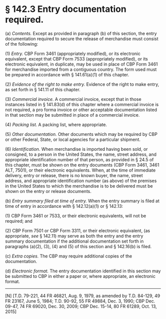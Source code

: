 # § 142.3   Entry documentation required.

(a) *Contents.* Except as provided in paragraph (b) of this section, the entry documentation required to secure the release of merchandise must consist of the following: 


(1) *Entry.* CBP Form 3461 (appropriately modified), or its electronic equivalent, except that CBP Form 7533 (appropriately modified), or its electronic equivalent, in duplicate, may be used in place of CBP Form 3461 for merchandise imported from a contiguous country. The form used must be prepared in accordance with § 141.61(a)(1) of this chapter. 


(2) *Evidence of the right to make entry.* Evidence of the right to make entry, as set forth in § 141.11 of this chapter. 


(3) *Commercial invoice.* A commercial invoice, except that in those instances listed in § 141.83(d) of this chapter where a commercial invoice is not required, a pro forma invoice or other acceptable documentation listed in that section may be submitted in place of a commercial invoice. 


(4) *Packing list.* A packing list, where appropriate. 


(5) *Other documentation.* Other documents which may be required by CBP or other Federal, State, or local agencies for a particular shipment. 


(6) *Identification.* When merchandise is imported having been sold, or consigned, to a person in the United States, the name, street address, and appropriate identification number of that person, as provided in § 24.5 of this chapter, must be shown on the entry documents (CBP Form 3461, 3461 ALT, 7501), or their electronic equivalents. When, at the time of immediate delivery, entry or release, there is no known buyer, the name, street address, and appropriate identification number (as above) of the premises in the United States to which the merchandise is to be delivered must be shown on the entry or release documents. 


(b) *Entry summary filed at time of entry.* When the entry summary is filed at time of entry in accordance with § 142.12(a)(1) or § 142.13:


(1) CBP Form 3461 or 7533, or their electronic equivalents, will not be required; and


(2) CBP Form 7501 or CBP Form 3311, or their electronic equivalent, (as appropriate, *see* § 142.11) may serve as both the entry and the entry summary documentation if the additional documentation set forth in paragraphs (a)(2), (3), (4) and (5) of this section and § 142.16(b) is filed.


(c) *Extra copies.* The CBP may require additional copies of the documentation.


(d) *Electronic format.* The entry documentation identified in this section may be submitted to CBP in either a paper or, where appropriate, an electronic format.



---

[N] [T.D. 79-221, 44 FR 46821, Aug. 9, 1979, as amended by T.D. 84-129, 49 FR 23167, June 5, 1984; T.D. 90-92, 55 FR 49884, Dec. 3, 1990; CBP Dec. 09-47, 74 FR 69020, Dec. 30, 2009; CBP Dec. 15-14, 80 FR 61289, Oct. 13, 2015]




